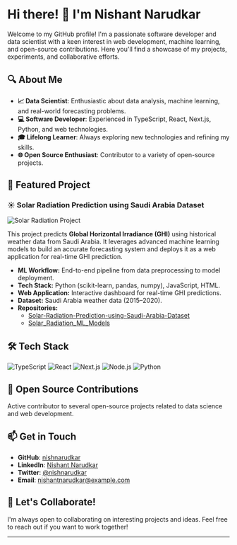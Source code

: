 
# Hi there! 👋 I'm Nishant Narudkar

Welcome to my GitHub profile! I'm a passionate software developer and data scientist with a keen interest in web development, machine learning, and open-source contributions. Here you'll find a showcase of my projects, experiments, and collaborative efforts.

## 🔍 About Me
- **📈 Data Scientist**: Enthusiastic about data analysis, machine learning, and real-world forecasting problems.
- **💻 Software Developer**: Experienced in TypeScript, React, Next.js, Python, and web technologies.
- **🎓 Lifelong Learner**: Always exploring new technologies and refining my skills.
- **🌐 Open Source Enthusiast**: Contributor to a variety of open-source projects.

## 🚀 Featured Project

### ☀️ Solar Radiation Prediction using Saudi Arabia Dataset

![Solar Radiation Project](https://github.com/nishnarudkar/Solar-Radiation-Prediction-using-Saudi-Arabia-Dataset/raw/main/Screenshots/homepage.jpg)

This project predicts **Global Horizontal Irradiance (GHI)** using historical weather data from Saudi Arabia. It leverages advanced machine learning models to build an accurate forecasting system and deploys it as a web application for real-time GHI prediction.

- **ML Workflow:** End-to-end pipeline from data preprocessing to model deployment.
- **Tech Stack:** Python (scikit-learn, pandas, numpy), JavaScript, HTML.
- **Web Application:** Interactive dashboard for real-time GHI predictions.
- **Dataset:** Saudi Arabia weather data (2015–2020).
- **Repositories:** 
  - [Solar-Radiation-Prediction-using-Saudi-Arabia-Dataset](https://github.com/nishnarudkar/Solar-Radiation-Prediction-using-Saudi-Arabia-Dataset)
  - [Solar_Radiation_ML_Models](https://github.com/nishnarudkar/Solar_Radiation_ML_Models)

## 🛠️ Tech Stack

![TypeScript](https://img.shields.io/badge/TypeScript-007ACC?style=for-the-badge&logo=typescript&logoColor=white)
![React](https://img.shields.io/badge/React-20232A?style=for-the-badge&logo=react&logoColor=61DAFB)
![Next.js](https://img.shields.io/badge/Next.js-000000?style=for-the-badge&logo=nextdotjs&logoColor=white)
![Node.js](https://img.shields.io/badge/Node.js-43853D?style=for-the-badge&logo=node-dot-js&logoColor=white)
![Python](https://img.shields.io/badge/Python-3776AB?style=for-the-badge&logo=python&logoColor=white)

## 🌟 Open Source Contributions
Active contributor to several open-source projects related to data science and web development.

## 📫 Get in Touch

- **GitHub**: [nishnarudkar](https://github.com/nishnarudkar)
- **LinkedIn**: [Nishant Narudkar](https://www.linkedin.com/in/nishant-narudkar/)
- **Twitter**: [@nishnarudkar](https://twitter.com/nishnarudkar)
- **Email**: [nishantnarudkar@example.com](mailto:nishnarudkar@gmail.com)

## 🌱 Let's Collaborate!
I'm always open to collaborating on interesting projects and ideas. Feel free to reach out if you want to work together!

---
